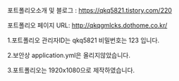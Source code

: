 


포트폴리오소개 및 블로그 :  https://qkq5821.tistory.com/220

포트폴리오 페이지 URL:  http://qkqgmlcks.dothome.co.kr/




1.포트폴리오 관리자ID는 qkq5821 비밀번호는 123 입니다.

2.보안상 application.yml은 올리지않았습니다.

3.포트폴리오는 1920x1080으로 제작하였습니다. 

